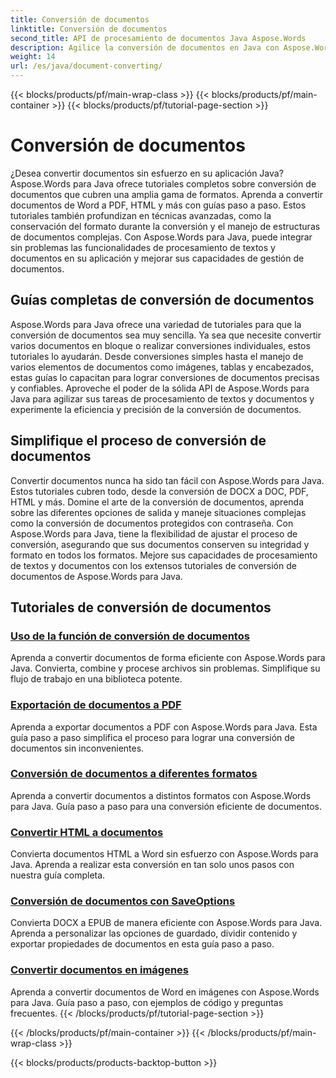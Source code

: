 ```yaml
---
title: Conversión de documentos
linktitle: Conversión de documentos
second_title: API de procesamiento de documentos Java Aspose.Words
description: Agilice la conversión de documentos en Java con Aspose.Words. Conozca guías completas para el procesamiento de textos y documentos
weight: 14
url: /es/java/document-converting/
---
```


{{< blocks/products/pf/main-wrap-class >}}
{{< blocks/products/pf/main-container >}}
{{< blocks/products/pf/tutorial-page-section >}}

# Conversión de documentos


¿Desea convertir documentos sin esfuerzo en su aplicación Java? Aspose.Words para Java ofrece tutoriales completos sobre conversión de documentos que cubren una amplia gama de formatos. Aprenda a convertir documentos de Word a PDF, HTML y más con guías paso a paso. Estos tutoriales también profundizan en técnicas avanzadas, como la conservación del formato durante la conversión y el manejo de estructuras de documentos complejas. Con Aspose.Words para Java, puede integrar sin problemas las funcionalidades de procesamiento de textos y documentos en su aplicación y mejorar sus capacidades de gestión de documentos.

## Guías completas de conversión de documentos

Aspose.Words para Java ofrece una variedad de tutoriales para que la conversión de documentos sea muy sencilla. Ya sea que necesite convertir varios documentos en bloque o realizar conversiones individuales, estos tutoriales lo ayudarán. Desde conversiones simples hasta el manejo de varios elementos de documentos como imágenes, tablas y encabezados, estas guías lo capacitan para lograr conversiones de documentos precisas y confiables. Aproveche el poder de la sólida API de Aspose.Words para Java para agilizar sus tareas de procesamiento de textos y documentos y experimente la eficiencia y precisión de la conversión de documentos.

## Simplifique el proceso de conversión de documentos

Convertir documentos nunca ha sido tan fácil con Aspose.Words para Java. Estos tutoriales cubren todo, desde la conversión de DOCX a DOC, PDF, HTML y más. Domine el arte de la conversión de documentos, aprenda sobre las diferentes opciones de salida y maneje situaciones complejas como la conversión de documentos protegidos con contraseña. Con Aspose.Words para Java, tiene la flexibilidad de ajustar el proceso de conversión, asegurando que sus documentos conserven su integridad y formato en todos los formatos. Mejore sus capacidades de procesamiento de textos y documentos con los extensos tutoriales de conversión de documentos de Aspose.Words para Java.

## Tutoriales de conversión de documentos

### [Uso de la función de conversión de documentos](./using-document-converting/)
Aprenda a convertir documentos de forma eficiente con Aspose.Words para Java. Convierta, combine y procese archivos sin problemas. Simplifique su flujo de trabajo en una biblioteca potente.
### [Exportación de documentos a PDF](./exporting-documents-to-pdf/)
Aprenda a exportar documentos a PDF con Aspose.Words para Java. Esta guía paso a paso simplifica el proceso para lograr una conversión de documentos sin inconvenientes.
### [Conversión de documentos a diferentes formatos](./converting-documents-different-formats/)
Aprenda a convertir documentos a distintos formatos con Aspose.Words para Java. Guía paso a paso para una conversión eficiente de documentos.
### [Convertir HTML a documentos](./converting-html-documents/)
Convierta documentos HTML a Word sin esfuerzo con Aspose.Words para Java. Aprenda a realizar esta conversión en tan solo unos pasos con nuestra guía completa.
### [Conversión de documentos con SaveOptions](./document-conversion-saveoptions/)
Convierta DOCX a EPUB de manera eficiente con Aspose.Words para Java. Aprenda a personalizar las opciones de guardado, dividir contenido y exportar propiedades de documentos en esta guía paso a paso.
### [Convertir documentos en imágenes](./converting-documents-images/)
Aprenda a convertir documentos de Word en imágenes con Aspose.Words para Java. Guía paso a paso, con ejemplos de código y preguntas frecuentes.
{{< /blocks/products/pf/tutorial-page-section >}}

{{< /blocks/products/pf/main-container >}}
{{< /blocks/products/pf/main-wrap-class >}}

{{< blocks/products/products-backtop-button >}}
